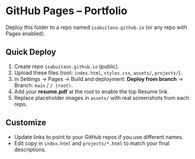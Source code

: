 # GitHub Pages – Portfolio
Deploy this folder to a repo named `isabuitano.github.io` (or any repo with Pages enabled).

## Quick Deploy
1) Create repo `isabuitano.github.io` (public).
2) Upload these files (root: `index.html`, `styles.css`, `assets/`, `projects/`).  
3) In Settings → Pages → Build and deployment: **Deploy from branch** → Branch: `main` / `/ (root)`.
4) Add your **resume.pdf** at the root to enable the top Resume link.
5) Replace placeholder images in `assets/` with real screenshots from each repo.

## Customize
- Update links to point to your GitHub repos if you use different names.
- Edit copy in `index.html` and `projects/*.html` to match your final descriptions.
